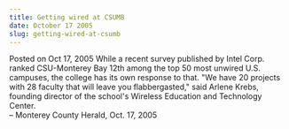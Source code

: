 ```yaml
---
title: Getting wired at CSUMB
date: October 17 2005
slug: getting-wired-at-csumb
---
```





<span class="date">Posted on Oct 17, 2005    </span>
While a recent survey published by Intel Corp. ranked CSU-Monterey
Bay 12th among the top 50 most unwired U.S. campuses, the college
has its own response to that. &quot;We have 20 projects with 28 faculty
that will leave you flabbergasted,&quot; said Arlene Krebs, founding
director of the school&apos;s Wireless Education and Technology
Center.<br>
&#x2013; Monterey County Herald, Oct. 17, 2005<br/></br>




